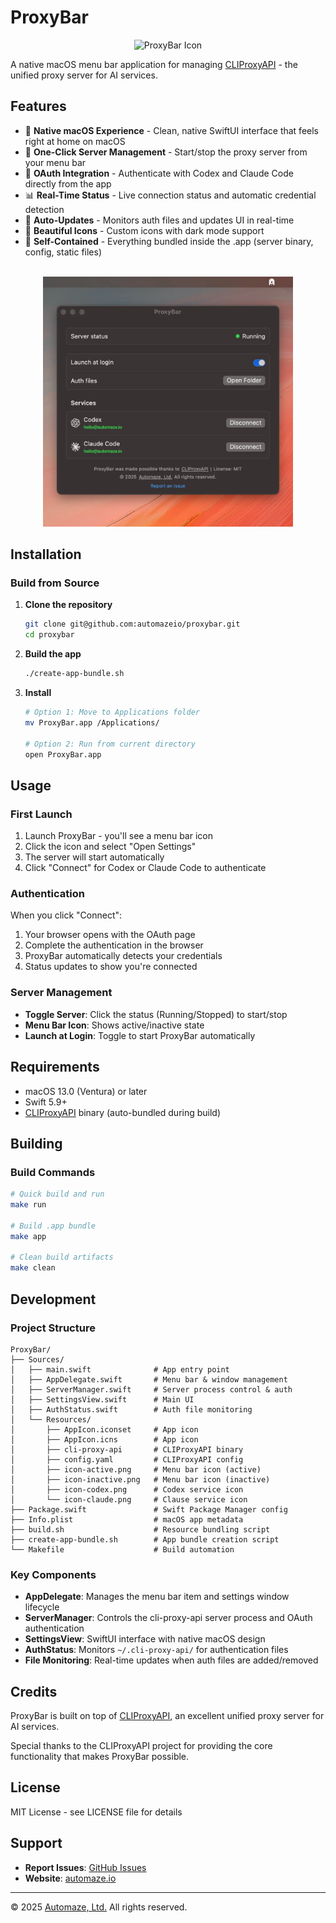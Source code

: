 # ProxyBar

<p align="center">
  <img src="icon.png" width="128" height="128" alt="ProxyBar Icon">
</p>

A native macOS menu bar application for managing [CLIProxyAPI](https://github.com/router-for-me/CLIProxyAPI) - the unified proxy server for AI services.

## Features

- 🎯 **Native macOS Experience** - Clean, native SwiftUI interface that feels right at home on macOS
- 🚀 **One-Click Server Management** - Start/stop the proxy server from your menu bar
- 🔐 **OAuth Integration** - Authenticate with Codex and Claude Code directly from the app
- 📊 **Real-Time Status** - Live connection status and automatic credential detection
- 🔄 **Auto-Updates** - Monitors auth files and updates UI in real-time
- 🎨 **Beautiful Icons** - Custom icons with dark mode support
- 💾 **Self-Contained** - Everything bundled inside the .app (server binary, config, static files)

<p align="center">
<br>
  <img src="screenshot.webp" width="400" height="400" alt="ProxyBar Screenshot">
</p>

## Installation

### Build from Source

1. **Clone the repository**
   ```bash
   git clone git@github.com:automazeio/proxybar.git
   cd proxybar
   ```

2. **Build the app**
   ```bash
   ./create-app-bundle.sh
   ```

3. **Install**
   ```bash
   # Option 1: Move to Applications folder
   mv ProxyBar.app /Applications/

   # Option 2: Run from current directory
   open ProxyBar.app
   ```

## Usage

### First Launch

1. Launch ProxyBar - you'll see a menu bar icon
2. Click the icon and select "Open Settings"
3. The server will start automatically
4. Click "Connect" for Codex or Claude Code to authenticate

### Authentication

When you click "Connect":
1. Your browser opens with the OAuth page
2. Complete the authentication in the browser
3. ProxyBar automatically detects your credentials
4. Status updates to show you're connected

### Server Management

- **Toggle Server**: Click the status (Running/Stopped) to start/stop
- **Menu Bar Icon**: Shows active/inactive state
- **Launch at Login**: Toggle to start ProxyBar automatically

## Requirements

- macOS 13.0 (Ventura) or later
- Swift 5.9+
- [CLIProxyAPI](https://github.com/router-for-me/CLIProxyAPI) binary (auto-bundled during build)

## Building

### Build Commands

```bash
# Quick build and run
make run

# Build .app bundle
make app

# Clean build artifacts
make clean
```

## Development

### Project Structure

```
ProxyBar/
├── Sources/
│   ├── main.swift              # App entry point
│   ├── AppDelegate.swift       # Menu bar & window management
│   ├── ServerManager.swift     # Server process control & auth
│   ├── SettingsView.swift      # Main UI
│   ├── AuthStatus.swift        # Auth file monitoring
│   └── Resources/
│       ├── AppIcon.iconset     # App icon
│       ├── AppIcon.icns        # App icon
│       ├── cli-proxy-api       # CLIProxyAPI binary
│       ├── config.yaml         # CLIProxyAPI config
│       ├── icon-active.png     # Menu bar icon (active)
│       ├── icon-inactive.png   # Menu bar icon (inactive)
│       ├── icon-codex.png      # Codex service icon
│       └── icon-claude.png     # Clause service icon
├── Package.swift               # Swift Package Manager config
├── Info.plist                  # macOS app metadata
├── build.sh                    # Resource bundling script
├── create-app-bundle.sh        # App bundle creation script
└── Makefile                    # Build automation
```

### Key Components

- **AppDelegate**: Manages the menu bar item and settings window lifecycle
- **ServerManager**: Controls the cli-proxy-api server process and OAuth authentication
- **SettingsView**: SwiftUI interface with native macOS design
- **AuthStatus**: Monitors `~/.cli-proxy-api/` for authentication files
- **File Monitoring**: Real-time updates when auth files are added/removed

## Credits

ProxyBar is built on top of [CLIProxyAPI](https://github.com/router-for-me/CLIProxyAPI), an excellent unified proxy server for AI services.

Special thanks to the CLIProxyAPI project for providing the core functionality that makes ProxyBar possible.

## License

MIT License - see LICENSE file for details

## Support

- **Report Issues**: [GitHub Issues](https://github.com/automazeio/proxybar/issues)
- **Website**: [automaze.io](https://automaze.io)

---

© 2025 [Automaze, Ltd.](https://automaze.io) All rights reserved.
